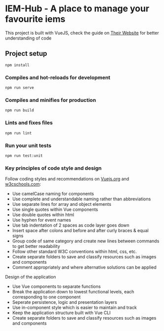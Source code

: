 # IEM-Hub - A place to manage your favourite iems

This project is built with VueJS, check the guide on [Their Website](https://vuejs.org/v2/guide/) for better understanding of code

## Project setup
```
npm install
```

### Compiles and hot-reloads for development
```
npm run serve
```

### Compiles and minifies for production
```
npm run build
```

### Lints and fixes files
```
npm run lint
```

### Run your unit tests
```
npm run test:unit
```


### Key principles of code style and design
Follow coding styles and recommendations on [Vuejs.org](https://vuejs.org/v2/style-guide/) and [w3cschools.com](https://www.w3schools.com/):
- Use camelCase naming for components
- Use complete and understandable naming rather than abbreviations
- Use separate lines for array and object elements
- Use single quotes within Vue components
- Use double quotes within html
- Use hyphen for event names
- Use tab indentation of 2 spaces as code layer goes down
- Insert space after colons and before and after curly braces & equal signs
- Group code of same category and create new lines between commands to get better readability
- Follow other standard W3C conventions within html, css, etc.
- Create separate folders to save and classify resources such as images and components
- Comment appropriately and where alternative solutions can be applied

Design of the application
- Use Vue components to separate functions
- Break the application down to lowest functional levels, each corresponding to one component
- Seperate persistence, logic and presentation layers
- Use in-component style which is easier to maintain and track
- Keep the application structure built with Vue CLI
- Create separate folders to save and classify resources such as images and components
